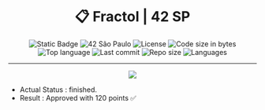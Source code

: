 <div align = center>

# :clipboard: Fractol | 42 SP

![Static Badge](https://img.shields.io/badge/FRACTOL--blue)
![42 São Paulo](https://img.shields.io/badge/42-SP-1E2952)
![License](https://img.shields.io/github/license/RogerioLS/Fractol-42sp?color=dark-green)
![Code size in bytes](https://img.shields.io/github/languages/code-size/RogerioLS/Fractol-42sp?color=dark-green)
![Top language](https://img.shields.io/github/languages/top/RogerioLS/Fractol-42sp?color=dark-green)
![Last commit](https://img.shields.io/github/last-commit/RogerioLS/Fractol-42sp?color=dark-green)
![Repo size](https://img.shields.io/github/repo-size/RogerioLS/Fractol-42sp)
![Languages](https://img.shields.io/github/languages/count/RogerioLS/Fractol-42sp?color=red
)

</div>

---

<div align = center>

![](https://game.42sp.org.br//static/assets/achievements/fract-olm.png)

</div>

- Actual Status : finished.
- Result        : Approved with 120 points ✅